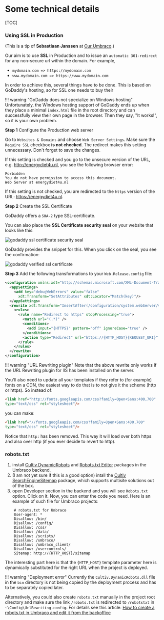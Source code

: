 # Some technical details

[TOC]

### Using SSL in Production

(This is a tip of **Sebastiaan Janssen** at [Our Umbraco](https://our.umbraco.org/forum/umbraco-7/using-umbraco-7/57637-Auto-redirect-to-HTTPS-for-some-pages-in-MVC).)

Our aim is to use **SSL** in Production and to issue an `automatic 301-redirect` for any non-secure url within the domain. For example,

*   `mydomain.com => https://mydomain.com`
*   `www.mydomain.com => https://www.mydomain.com`

In order to achieve this, several things have to be done. This is based on GoDaddy's hosting, so for SSL one needs to buy their

!!! warning "GoDaddy does not specialize on Windows hosting"
    Unfortunately, the Windows hosting support of GoDaddy ends up when they place a minimal `index.html` file in the root directory and can successfully view their own page in the browser. Then they say, "It works!", so it is your own problem.

**Step 1** Configure the Production web server

Go to `Websites & Domains` and choose `Web Server Settings`. Make sure the `Require SSL` checkbox **is not checked**. The redirect makes this setting unnecessary. Don't forget to save the changes.

If this setting is checked and you go to the unsecure version of the URL, e.g. http://energydiet4u.nl, you see the following browser error:

```none
Forbidden
You do not have permission to access this document.
Web Server at energydiet4u.nl
```

If this setting is not checked, you are redirected to the `https` version of the URL: https://energydiet4u.nl.

**Step 2** Create the SSL Certificate

GoDaddy offers a `SHA-2` type SSL-certificate.

You can also place the **SSL Certificate security seal** on your website that looks like this:

![godaddy ssl certificate security seal](/images/ssl_seal.png)

GoDaddy provides the snippet for this. When you click on the seal, you see the confirmation:

![godaddy verified ssl certificate](/images/ssl_verified.png)

**Step 3** Add the following transformations to your `Web.Release.config` file:

```xml
<configuration xmlns:xdt="http://schemas.microsoft.com/XML-Document-Transform">
  <appSettings>
    <add key="debugWebErrors" value="false"
      xdt:Transform="SetAttributes" xdt:Locator="Match(key)"/>
  </appSettings>
  <rewrite xdt:Transform="InsertAfter(/configuration/system.webServer/validation)">
    <rules>
      <rule name="Redirect to https" stopProcessing="true">
        <match url="(.*)" />
        <conditions>
          <add input="{HTTPS}" pattern="off" ignoreCase="true" />
        </conditions>
        <action type="Redirect" url="https://{HTTP_HOST}{REQUEST_URI}" redirectType="Permanent" appendQueryString="false" />
      </rule>
    </rules>
  </rewrite>
</configuration>
```

!!! warning "URL Rewriting plugin"
    Note that the above rewrite only works if the URL Rewriting plugin for IIS has been installed on the server.

You'll also need to update all your templates if they refer to (for example) fonts on a CDN, the easiest way to do that is to not give it the scheme (http or https). So instead of:

```html
<link href="http://fonts.googleapis.com/css?family=Open+Sans:400,700"
type="text/css" rel="stylesheet"/>
```

you can make:

```html
<link href="//fonts.googleapis.com/css?family=Open+Sans:400,700"
type="text/css" rel="stylesheet"/>
```

Notice that `http:` has been removed. This way it will load over both https and also over http (if you ever decide to revert to http).

### robots.txt

1. install [Cultiv DynamicRobots](https://our.umbraco.org/projects/website-utilities/cultiv-dynamicrobots/) and [Robots.txt Editor](http://our.umbraco.org/projects/developer-tools/robotstxt-editor) packages in the Umbraco backend.
2. (I am not yet sure if this is a good option) intall the [Cultiv SearchEngineSitemap](http://our.umbraco.org/projects/website-utilities/cultiv-search-engine-sitemap) package, which supports multisite solutions out of the box.
3. open Developer section in the backend and you will see `Robots.txt` option. Click on it. Now, you can enter the code you need. Here is an example of such file for Umbraco projects:

```none
    # robots.txt for Umbraco
    User-agent: *
    Disallow: /bin/
    Disallow: /config/
    Disallow: /css/
    Disallow: /data/
    Disallow: /scripts/
    Disallow: /umbraco/
    Disallow: /umbraco_client/
    Disallow: /usercontrols/
    Sitemap: http://{HTTP_HOST}/sitemap
```

The interesting part here is that the `{HTTP_HOST}` template parameter here is dynamically substituted for the right URL when the project is deployed.

!!! warning "Deployment error"
    Currently the `Cultiv.DynamicRobots.dll` file in the `bin` directory is not being copied by the deployment process and has to be separately copied later.

Alternatively, you could also create `robots.txt` manually in the project root directory and make sure the link `/robots.txt` is redirected to `/robotstxt` in `~\Config\UrlRewriting.config`. For details see this article: [How to create a robots.txt in Umbraco and edit it from the backoffice](https://glcheetham.name/2016/10/02/robotstxt-umbraco/)
